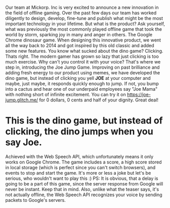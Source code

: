 Our team at Mickorp. Inc is very excited to announce a new innovation in the field of offline gaming. Over the past few days our team has worked diligently to design, develop, fine-tune and publish what might be the most important technology in your lifetime. But what is the product? Ask yourself, what was previously the most commonly played offline game that took the world by storm, sparking joy in many and anger in others. The Google Chrome dinosaur game. When designing this innovative product, we went all the way back to 2014 and got inspired by this old classic and added some new features. You know what sucked about the dino game? Clicking. Thats right. The modern gamer has grown so lazy that just clicking is too much exercise. Why can't you control it with your voice? That's where we step in, introducing the Joe Jump Game. Improving on past brilliance and adding fresh energy to our product using memes, we have developed the dino game, but instead of clicking you yell **JOE** at your computer and maybe, just maybe, it responds quickly enough to jump. If not, you bump into a cactus and hear one of our underpaid employees say "Joe Mama" with nothing short of infinite excitement. You can try it on https://joe-jump.glitch.me/ for 0 dollars, 0 cents and half of your dignity. Great deal!

# This is the dino game, but instead of clicking, the dino jumps when you say Joe.
Achieved with the Web Speech API, which unfortunately means it only works on Google Chrome. The game includes a score, a high score stored in local storage (which is perfect since you can't switch browsers), and events to stop and start the game. It's more or less a joke but let's be serious, who wouldn't want to play this :)
PS: It is obvious, that a delay is going to be a part of this game, since the server response from Google will never be instant. Keep that in mind. Also, unlike what the teaser says, it's not actually offline, the Web Speech API recognizes your voice by sending packets to Google's servers.
